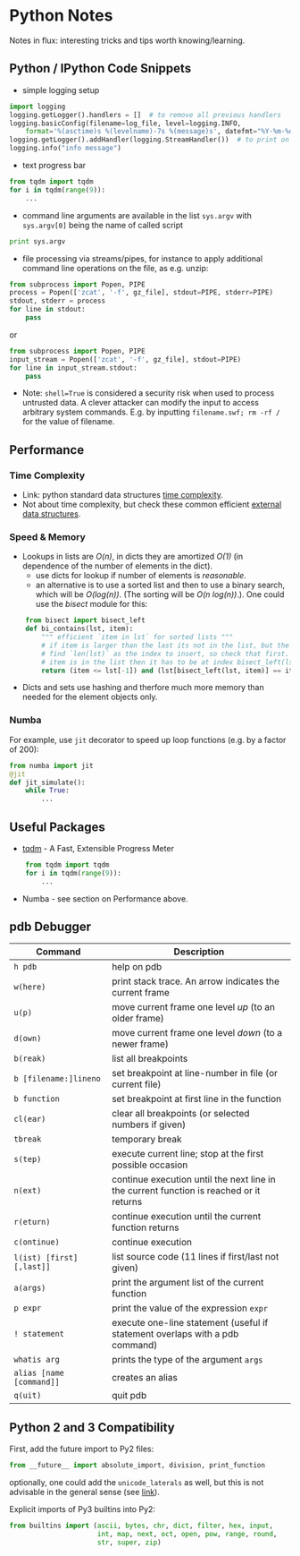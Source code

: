 # Python Notes
Notes in flux: interesting tricks and tips worth knowing/learning.

## Python / IPython Code Snippets
- simple logging setup
```python
import logging
logging.getLogger().handlers = []  # to remove all previous handlers
logging.basicConfig(filename=log_file, level=logging.INFO,
    format='%(asctime)s %(levelname)-7s %(message)s', datefmt="%Y-%m-%d %H:%M:%S")
logging.getLogger().addHandler(logging.StreamHandler())  # to print on console as well (no timestamp)
logging.info("info message")
```
- text progress bar
```python
from tqdm import tqdm
for i in tqdm(range(9)):
    ...
```

- command line arguments are available in the list `sys.argv` with `sys.argv[0]` being the name of called script
```python
print sys.argv
```

- file processing via streams/pipes, for instance to apply additional command line operations on the file, as e.g. unzip:
```python
from subprocess import Popen, PIPE
process = Popen(['zcat', '-f', gz_file], stdout=PIPE, stderr=PIPE)
stdout, stderr = process
for line in stdout:
    pass
```
or
```python
from subprocess import Popen, PIPE
input_stream = Popen(['zcat', '-f', gz_file], stdout=PIPE)
for line in input_stream.stdout:
    pass
```

- Note: `shell=True` is considered a security risk when used to process untrusted data. A clever attacker can modify the input to access arbitrary system commands. E.g. by inputting `filename.swf; rm -rf /` for the value of filename.

## Performance
### Time Complexity
- Link: python standard data structures
[time complexity](https://wiki.python.org/moin/TimeComplexity).
- Not about time complexity, but check these common efficient [external data structures](http://kmike.ru/python-data-structures/).

### Speed & Memory
- Lookups in lists are *O(n)*, in dicts they are amortized *O(1)* (in
  dependence of the number of elements in the dict).
  * use dicts for lookup if number of elements is *reasonable*.
  * an alternative is to use a sorted list and then to use a binary
    search, which will be *O(log(n))*. (The sorting will be *O(n
    log(n))*.). One could use the *bisect* module for this:
```python
    from bisect import bisect_left
    def bi_contains(lst, item):
        """ efficient `item in lst` for sorted lists """
        # if item is larger than the last its not in the list, but the bisect would
        # find `len(lst)` as the index to insert, so check that first. Else, if the
        # item is in the list then it has to be at index bisect_left(lst, item)
        return (item <= lst[-1]) and (lst[bisect_left(lst, item)] == item)
```
- Dicts and sets use hashing and therfore much more memory than needed
  for the element objects only.

### Numba
For example, use `jit` decorator to speed up loop functions (e.g. by a factor of 200):

```python
from numba import jit
@jit
def jit_simulate():
    while True:
        ...
```

## Useful Packages

- [tqdm](https://pypi.python.org/pypi/tqdm) - A Fast, Extensible Progress Meter
```python
    from tqdm import tqdm
    for i in tqdm(range(9)):
        ...
```
- Numba - see section on Performance above.

## pdb Debugger
Command      | Description
-------------|---------------------------------------------------------
`h pdb`      | help on pdb
`w(here)`    | print stack trace. An arrow indicates the current frame
`u(p)`       | move current frame one level _up_ (to an older frame)
`d(own)`     | move current frame one level _down_ (to a newer frame)
`b(reak)`    | list all breakpoints
`b [filename:]lineno` | set breakpoint at line-number in file (or current file)
`b function` | set breakpoint at first line in the function
`cl(ear)`    | clear all breakpoints (or selected numbers if given)
`tbreak`     | temporary break
`s(tep)`     | execute current line; stop at the first possible occasion
`n(ext)`     | continue execution until the next line in the current function is reached or it returns
`r(eturn)`   | continue execution until the current function returns
`c(ontinue)` | continue execution
`l(ist) [first] [,last]]` | list source code (11 lines if first/last not given)
`a(args)`    | print the argument list of the current function
`p expr`     | print the value of the expression `expr`
`! statement` | execute one-line statement (useful if statement overlaps with a pdb command)
`whatis arg`  | prints the type of the argument `args`
`alias [name [command]]` | creates an alias
`q(uit)`      | quit pdb


## Python 2 and 3 Compatibility

First, add the future import to Py2 files:
```python
from __future__ import absolute_import, division, print_function
```
optionally, one could add the `unicode_laterals` as well, but this is not advisable in the general sense (see [link](http://python-future.org/unicode_literals.html#unicode-literals)).


Explicit imports of Py3 builtins into Py2:
```python
from builtins import (ascii, bytes, chr, dict, filter, hex, input,
                      int, map, next, oct, open, pow, range, round,
                      str, super, zip)
```
